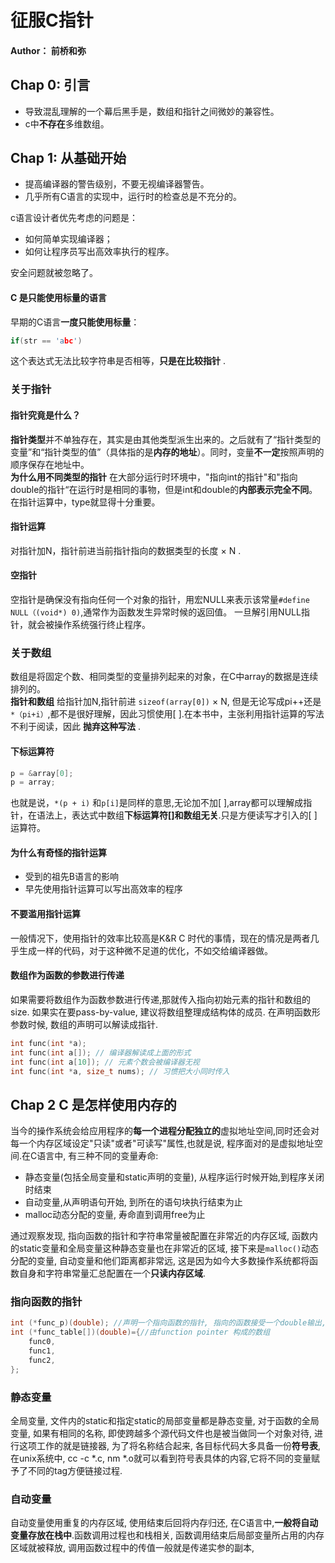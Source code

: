 # 征服C指针

#### Author： 前桥和弥

## Chap 0: 引言

* 导致混乱理解的一个幕后黑手是，数组和指针之间微妙的兼容性。
* c中**不存在**多维数组。

## Chap 1: 从基础开始
* 提高编译器的警告级别，不要无视编译器警告。
* 几乎所有C语言的实现中，运行时的检查总是不充分的。

c语言设计者优先考虑的问题是：
* 如何简单实现编译器；
* 如何让程序员写出高效率执行的程序。

安全问题就被忽略了。<br>
#### C 是只能使用标量的语言
早期的C语言**一度只能使用标量**：<br>
```c
if(str == 'abc')
```
这个表达式无法比较字符串是否相等，**只是在比较指针** .
### 关于指针
#### 指针究竟是什么？
**指针类型**并不单独存在，其实是由其他类型派生出来的。之后就有了“指针类型的变量”和“指针类型的值”（具体指的是**内存的地址**）。同时，变量**不一定**按照声明的顺序保存在地址中。<br>
**为什么用不同类型的指针** 在大部分运行时环境中，"指向int的指针"和"指向double的指针“在运行时是相同的事物，但是int和double的**内部表示完全不同**。在指针运算中，type就显得十分重要。<br>
#### 指针运算
对指针加N，指针前进当前指针指向的数据类型的长度 $\times$ N .
#### 空指针
空指针是确保没有指向任何一个对象的指针，用宏NULL来表示该常量`#define NULL（(void*) 0)`,通常作为函数发生异常时候的返回值。 一旦解引用NULL指针，就会被操作系统强行终止程序。

### 关于数组
数组是将固定个数、相同类型的变量排列起来的对象，在C中array的数据是连续排列的。<br>
**指针和数组** 给指针加N,指针前进 `sizeof(array[0])` $\times$ N, 但是无论写成pi++还是`*（pi+i）`,都不是很好理解，因此习惯使用[ ].在本书中，主张利用指针运算的写法不利于阅读，因此 **抛弃这种写法** .
#### 下标运算符

```c
p = &array[0];
p = array;
```

也就是说，`*(p + i)` 和`p[i]`是同样的意思,无论加不加[ ],array都可以理解成指针，在语法上，表达式中数组**下标运算符[]和数组无关**.只是方便读写才引入的[ ]运算符。<br>

#### 为什么有奇怪的指针运算

- 受到的祖先B语言的影响
- 早先使用指针运算可以写出高效率的程序

#### 不要滥用指针运算

一般情况下，使用指针的效率比较高是K&R C 时代的事情，现在的情况是两者几乎生成一样的代码，对于这种微不足道的优化，不如交给编译器做。

#### 数组作为函数的参数进行传递

如果需要将数组作为函数参数进行传递,那就传入指向初始元素的指针和数组的size. 如果实在要pass-by-value, 建议将数组整理成结构体的成员.
在声明函数形参数时候, 数组的声明可以解读成指针.
```C
int func(int *a);
int func(int a[]); // 编译器解读成上面的形式
int func(int a[10]); // 元素个数会被编译器无视
int func(int *a, size_t nums); // 习惯把大小同时传入
```

## Chap 2 C 是怎样使用内存的

当今的操作系统会给应用程序的**每一个进程分配独立的**虚拟地址空间,同时还会对每一个内存区域设定"只读"或者"可读写"属性,也就是说, 程序面对的是虚拟地址空间.在C语言中, 有三种不同的变量寿命:
* 静态变量(包括全局变量和static声明的变量), 从程序运行时候开始,到程序关闭时结束
* 自动变量,从声明语句开始, 到所在的语句块执行结束为止
* malloc动态分配的变量, 寿命直到调用free为止

通过观察发现, 指向函数的指针和字符串常量被配置在非常近的内存区域, 函数内的static变量和全局变量这种静态变量也在非常近的区域, 接下来是`malloc()`动态分配的变量, 自动变量和他们距离都非常远, 这是因为如今大多数操作系统都将函数自身和字符串常量汇总配置在一个**只读内存区域**.<br>

### 指向函数的指针
```C
int (*func_p)(double); //声明一个指向函数的指针, 指向的函数接受一个double输出, 输出一个int
int (*func_table[])(double)={//由function pointer 构成的数组
    func0,
    func1,
    func2,
};
```
### 静态变量
全局变量, 文件内的static和指定static的局部变量都是静态变量, 对于函数的全局变量, 如果有相同的名称, 即使跨越多个源代码文件也是被当做同一个对象对待, 进行这项工作的就是链接器, 为了将名称结合起来, 各目标代码大多具备一份**符号表**,在unix系统中, cc -c *.c, nm *.o就可以看到符号表具体的内容,它将不同的变量赋予了不同的tag方便链接过程.

### 自动变量

自动变量使用重复的内存区域, 使用结束后回将内存归还, 在C语言中,**一般将自动变量存放在栈中**.函数调用过程也和栈相关, 函数调用结束后局部变量所占用的内存区域就被释放, 调用函数过程中的传值一般就是传递实参的副本,